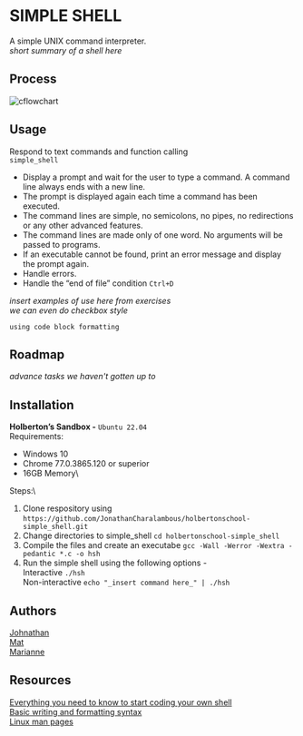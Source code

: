 # SIMPLE SHELL
A simple UNIX command interpreter.\
_short summary of a shell here_

## Process
![cflowchart](https://github.com/user-attachments/assets/6b628811-2377-456f-a7b8-a854e80168e3)

## Usage
Respond to text commands and function calling \
`simple_shell`
+ Display a prompt and wait for the user to type a command. A command line always ends with a new line.
+ The prompt is displayed again each time a command has been executed.
+ The command lines are simple, no semicolons, no pipes, no redirections or any other advanced features.
+ The command lines are made only of one word. No arguments will be passed to programs.
+ If an executable cannot be found, print an error message and display the prompt again.
+ Handle errors.
+ Handle the “end of file” condition `Ctrl+D`

_insert examples of use here from exercises_\
_we can even do checkbox style_
```
using code block formatting
```

## Roadmap
_advance tasks we haven't gotten up to_

## Installation
**Holberton’s Sandbox -** `Ubuntu 22.04`\
Requirements:
   + Windows 10
   + Chrome 77.0.3865.120 or superior
   + 16GB Memory\

Steps:\
1. Clone respository using `https://github.com/JonathanCharalambous/holbertonschool-simple_shell.git`
2. Change directories to simple_shell `cd holbertonschool-simple_shell`
3. Compile the files and create an executabe `gcc -Wall -Werror -Wextra -pedantic *.c -o hsh`
4. Run the simple shell using the following options - \
         Interactive `./hsh`\
         Non-interactive `echo "_insert command here_" | ./hsh`

## Authors
[Johnathan](https://github.com/JonathanCharalambous)\
[Mat](https://github.com/Mat-26-dot)\
[Marianne](https://github.com/T0ILETR0LL)

## Resources
[Everything you need to know to start coding your own shell](https://intranet.hbtn.io/concepts/900)\
[Basic writing and formatting syntax](https://docs.github.com/en/get-started/writing-on-github/getting-started-with-writing-and-formatting-on-github/basic-writing-and-formatting-syntax)\
[Linux man pages](https://linux.die.net/man/)

